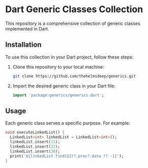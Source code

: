 
# Dart Generic Classes Collection

This repository is a comprehensive collection of generic classes implemented in Dart.


## Installation

To use this collection in your Dart project, follow these steps:

1. Clone this repository to your local machine:

    ```sh
    git clone https://github.com/thehelmsdeep/generics.git
    ```
2. Import the desired generic class in your Dart file:

    ```dart
    import 'package:generics/generics.dart';
    ```
## Usage

Each generic class serves a specific purpose. For example:

```dart
void executeLinkedList() {
  LinkedList<int> linkedList = LinkedList<int>();
  linkedList.insert(11);
  linkedList.insert(22);
  linkedList.insert(30);
  print('${linkedList.find(22)?.prev?.data ?? -1}');
}
```
